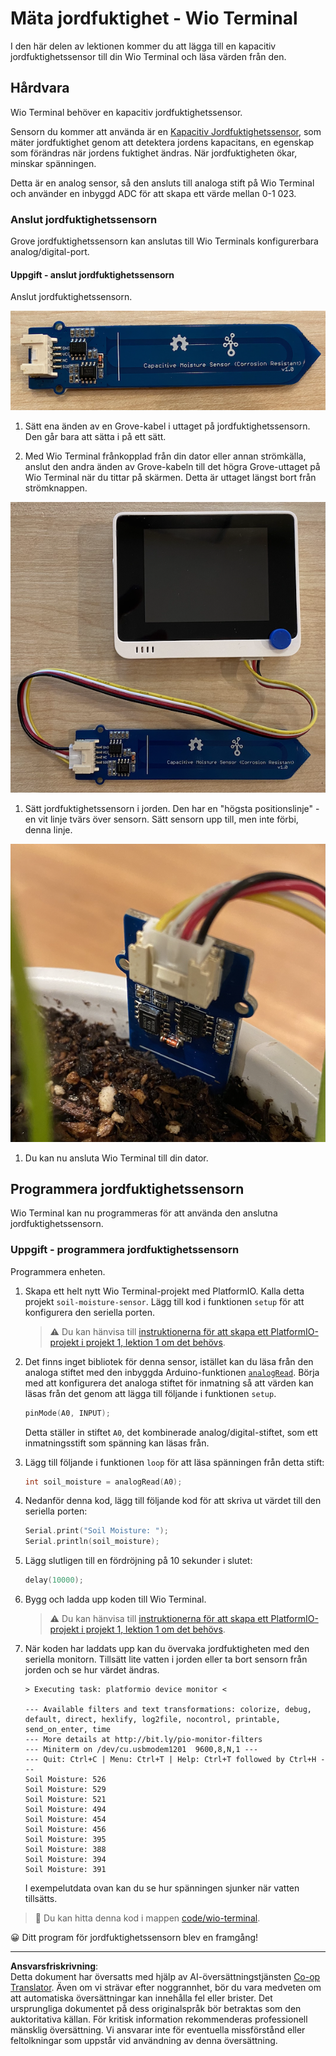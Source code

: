 <!--
CO_OP_TRANSLATOR_METADATA:
{
  "original_hash": "0d55caa8c23d73635b7559102cd17b8a",
  "translation_date": "2025-08-27T22:28:39+00:00",
  "source_file": "2-farm/lessons/2-detect-soil-moisture/wio-terminal-soil-moisture.md",
  "language_code": "sv"
}
-->
# Mäta jordfuktighet - Wio Terminal

I den här delen av lektionen kommer du att lägga till en kapacitiv jordfuktighetssensor till din Wio Terminal och läsa värden från den.

## Hårdvara

Wio Terminal behöver en kapacitiv jordfuktighetssensor.

Sensorn du kommer att använda är en [Kapacitiv Jordfuktighetssensor](https://www.seeedstudio.com/Grove-Capacitive-Moisture-Sensor-Corrosion-Resistant.html), som mäter jordfuktighet genom att detektera jordens kapacitans, en egenskap som förändras när jordens fuktighet ändras. När jordfuktigheten ökar, minskar spänningen.

Detta är en analog sensor, så den ansluts till analoga stift på Wio Terminal och använder en inbyggd ADC för att skapa ett värde mellan 0-1 023.

### Anslut jordfuktighetssensorn

Grove jordfuktighetssensorn kan anslutas till Wio Terminals konfigurerbara analog/digital-port.

#### Uppgift - anslut jordfuktighetssensorn

Anslut jordfuktighetssensorn.

![En Grove jordfuktighetssensor](../../../../../translated_images/grove-capacitive-soil-moisture-sensor.e7f0776cce30e78be5cc5a07839385fd6718857f31b5bf5ad3d0c73c83b2f0ef.sv.png)

1. Sätt ena änden av en Grove-kabel i uttaget på jordfuktighetssensorn. Den går bara att sätta i på ett sätt.

1. Med Wio Terminal frånkopplad från din dator eller annan strömkälla, anslut den andra änden av Grove-kabeln till det högra Grove-uttaget på Wio Terminal när du tittar på skärmen. Detta är uttaget längst bort från strömknappen.

![Grove jordfuktighetssensor ansluten till det högra uttaget](../../../../../translated_images/wio-soil-moisture-sensor.46919b61c3f6cb7497662251b29038ee0e57a4c8b9d071feb996c3b0d7f65aaf.sv.png)

1. Sätt jordfuktighetssensorn i jorden. Den har en "högsta positionslinje" - en vit linje tvärs över sensorn. Sätt sensorn upp till, men inte förbi, denna linje.

![Grove jordfuktighetssensor i jord](../../../../../translated_images/soil-moisture-sensor-in-soil.bfad91002bda5e960f8c51ee64b02ee59b32c8c717e3515a2c945f33e614e403.sv.png)

1. Du kan nu ansluta Wio Terminal till din dator.

## Programmera jordfuktighetssensorn

Wio Terminal kan nu programmeras för att använda den anslutna jordfuktighetssensorn.

### Uppgift - programmera jordfuktighetssensorn

Programmera enheten.

1. Skapa ett helt nytt Wio Terminal-projekt med PlatformIO. Kalla detta projekt `soil-moisture-sensor`. Lägg till kod i funktionen `setup` för att konfigurera den seriella porten.

    > ⚠️ Du kan hänvisa till [instruktionerna för att skapa ett PlatformIO-projekt i projekt 1, lektion 1 om det behövs](../../../1-getting-started/lessons/1-introduction-to-iot/wio-terminal.md#create-a-platformio-project).

1. Det finns inget bibliotek för denna sensor, istället kan du läsa från den analoga stiftet med den inbyggda Arduino-funktionen [`analogRead`](https://www.arduino.cc/reference/en/language/functions/analog-io/analogread/). Börja med att konfigurera det analoga stiftet för inmatning så att värden kan läsas från det genom att lägga till följande i funktionen `setup`.

    ```cpp
    pinMode(A0, INPUT);
    ```

    Detta ställer in stiftet `A0`, det kombinerade analog/digital-stiftet, som ett inmatningsstift som spänning kan läsas från.

1. Lägg till följande i funktionen `loop` för att läsa spänningen från detta stift:

    ```cpp
    int soil_moisture = analogRead(A0);
    ```

1. Nedanför denna kod, lägg till följande kod för att skriva ut värdet till den seriella porten:

    ```cpp
    Serial.print("Soil Moisture: ");
    Serial.println(soil_moisture);
    ```

1. Lägg slutligen till en fördröjning på 10 sekunder i slutet:

    ```cpp
    delay(10000);
    ```

1. Bygg och ladda upp koden till Wio Terminal.

    > ⚠️ Du kan hänvisa till [instruktionerna för att skapa ett PlatformIO-projekt i projekt 1, lektion 1 om det behövs](../../../1-getting-started/lessons/1-introduction-to-iot/wio-terminal.md#write-the-hello-world-app).

1. När koden har laddats upp kan du övervaka jordfuktigheten med den seriella monitorn. Tillsätt lite vatten i jorden eller ta bort sensorn från jorden och se hur värdet ändras.

    ```output
    > Executing task: platformio device monitor <
    
    --- Available filters and text transformations: colorize, debug, default, direct, hexlify, log2file, nocontrol, printable, send_on_enter, time
    --- More details at http://bit.ly/pio-monitor-filters
    --- Miniterm on /dev/cu.usbmodem1201  9600,8,N,1 ---
    --- Quit: Ctrl+C | Menu: Ctrl+T | Help: Ctrl+T followed by Ctrl+H ---
    Soil Moisture: 526
    Soil Moisture: 529
    Soil Moisture: 521
    Soil Moisture: 494
    Soil Moisture: 454
    Soil Moisture: 456
    Soil Moisture: 395
    Soil Moisture: 388
    Soil Moisture: 394
    Soil Moisture: 391
    ```

    I exempelutdata ovan kan du se hur spänningen sjunker när vatten tillsätts.

> 💁 Du kan hitta denna kod i mappen [code/wio-terminal](../../../../../2-farm/lessons/2-detect-soil-moisture/code/wio-terminal).

😀 Ditt program för jordfuktighetssensorn blev en framgång!

---

**Ansvarsfriskrivning**:  
Detta dokument har översatts med hjälp av AI-översättningstjänsten [Co-op Translator](https://github.com/Azure/co-op-translator). Även om vi strävar efter noggrannhet, bör du vara medveten om att automatiska översättningar kan innehålla fel eller brister. Det ursprungliga dokumentet på dess originalspråk bör betraktas som den auktoritativa källan. För kritisk information rekommenderas professionell mänsklig översättning. Vi ansvarar inte för eventuella missförstånd eller feltolkningar som uppstår vid användning av denna översättning.